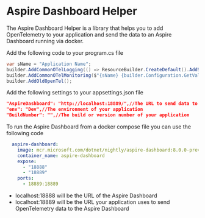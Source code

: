 # Aspire Dashboard Helper

The Aspire Dashboard Helper is a library that helps you to add OpenTelemetry to your application and send the data to an Aspire Dashboard running via docker.

Add the following code to your program.cs file

```csharp
var sName = "Application Name";
builder.AddCommonOTelLogging(() => ResourceBuilder.CreateDefault().AddService($"{sName} {builder.Configuration.GetValue<string>("env")}"));
builder.AddCommonOTelMonitoring($"{sName} {builder.Configuration.GetValue<string>("env")}", builder.Configuration.GetValue<string>("BuildNumber"), sName);
builder.AddOldOpenTel();
```

Add the following settings to your appsettings.json file

```json 
"AspireDashboard": "http://localhost:18889/",//The URL to send data to the Aspire Dashboard
"env": "Dev",//The environment of your application
"BuildNumber": "",//The build or version number of your application
```

To run the Aspire Dashboard from a docker compose file you can use the following code

```yaml
  aspire-dashboard:
    image: mcr.microsoft.com/dotnet/nightly/aspire-dashboard:8.0.0-preview.5
    container_name: aspire-dashboard
    expose:
      - "18888"
      - "18889"
    ports:
      - 18889:18889
```

- localhost:18888 will be the URL of the Aspire Dashboard
- localhost:18889 will be the URL your application uses to send OpenTelemetry data to the Aspire Dashboard
